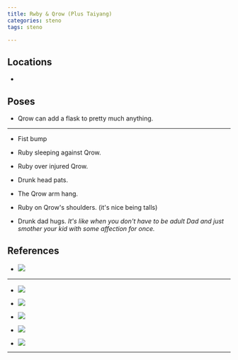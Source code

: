 ```yaml
---
title: Rwby & Qrow (Plus Taiyang)
categories: steno
tags: steno

---
```




## Locations

- 


## Poses

* Qrow can add a flask to pretty much anything.


---

* Fist bump

* Ruby sleeping against Qrow. 

* Ruby over injured Qrow.

* Drunk head pats.

* The Qrow arm hang.

* Ruby on Qrow's shoulders. (it's nice being talls)

* Drunk dad hugs. *It's like when you don't have to be adult Dad and just smother your kid with some affection for once.*

## References

* ![](https://i.imgur.com/KylAfku.png)

---

* ![](https://i.imgur.com/XkaUsVh.png)

* ![](https://i.imgur.com/QjfhuA9.png)

* ![](https://i.imgur.com/14SKlAc.png)

* ![](https://i.imgur.com/76q4Six.png)

* ![](https://i.imgur.com/yKLIf11.jpg)

---